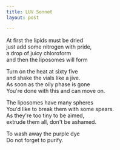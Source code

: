 ```yaml
---
title: LUV Sonnet
layout: post

---
```


 At first the lipids must be dried  
 just add some nitrogen with pride,    
 a drop of juicy chloroform  
 and then the liposomes will form  

 Turn on the heat at sixty five  
 and shake the vials like a jive.  
 As soon as the oily phase is gone  
 You're done with this and can move on.  

 The liposomes have many spheres  
 You'd like to break them with some spears.  
 As they're too tiny to be aimed,  
 extrude them all, don't be ashamed.  

 To wash away the purple dye  
 Do not forget to purify.  

